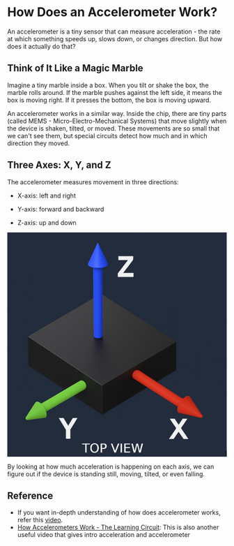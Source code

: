 # How Does an Accelerometer Work?

An accelerometer is a tiny sensor that can measure acceleration - the rate at which something speeds up, slows down, or changes direction. But how does it actually do that?

## Think of It Like a Magic Marble
Imagine a tiny marble inside a box. When you tilt or shake the box, the marble rolls around. If the marble pushes against the left side, it means the box is moving right. If it presses the bottom, the box is moving upward.

An accelerometer works in a similar way. Inside the chip, there are tiny parts (called MEMS - Micro-Electro-Mechanical Systems) that move slightly when the device is shaken, tilted, or moved. These movements are so small that we can't see them, but special circuits detect how much and in which direction they moved.

## Three Axes: X, Y, and Z

The accelerometer measures movement in three directions:

- X-axis: left and right

- Y-axis: forward and backward

- Z-axis: up and down

<a href="./images/LSM303AGR-accelerometer-axis.png"><img alt="LSM303AGR Accelerometer axis" style="display: block; margin: auto;" src="./images/LSM303AGR-accelerometer-axis.png"/></a>


By looking at how much acceleration is happening on each axis, we can figure out if the device is standing still, moving, tilted, or even falling.

## Reference

- If you want in-depth understanding of how does accelerometer works, refer this [video](https://www.youtube.com/watch?v=KuekQ-m9xpw).
- [How Accelerometers Work - The Learning Circuit](https://www.youtube.com/watch?v=9WAckt2vrrQ): This is also another useful video that gives intro acceleration and accelerometer
